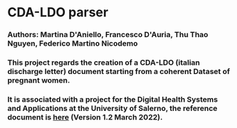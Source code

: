 # CDA-LDO parser
### Authors: Martina D'Aniello, Francesco D'Auria, Thu Thao Nguyen, Federico Martino Nicodemo

### This project regards the creation of a CDA-LDO (italian discharge letter) document starting from a coherent Dataset of pregnant women.

### It is associated with a project for the Digital Health Systems and Applications at the University of Salerno, the reference document is <a href="https://www.hl7.it/wp-content/uploads/2024/04/HL7IT-IG_CDA2_LDO-v1.2-S.pdf ">here</a> (Version 1.2 March 2022).

